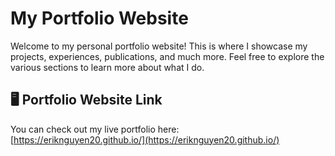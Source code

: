 # My Portfolio Website

Welcome to my personal portfolio website! This is where I showcase my projects, experiences, publications, and much more. Feel free to explore the various sections to learn more about what I do.

## 🖥️ Portfolio Website Link

You can check out my live portfolio here:  
[https://eriknguyen20.github.io/](https://eriknguyen20.github.io/)
